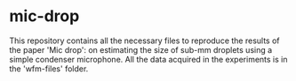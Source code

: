 # mic-drop
This repository contains all the necessary files to reproduce the results of the paper 'Mic drop': on estimating the size of sub-mm droplets using a simple condenser microphone. All the data acquired in the experiments is in the 'wfm-files' folder. 
